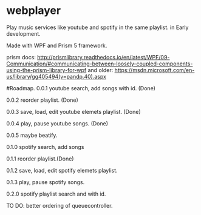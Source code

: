 # webplayer
Play music services like youtube and spotify in the same playlist. in Early development.

Made with WPF and Prism 5 framework.

prism docs: http://prismlibrary.readthedocs.io/en/latest/WPF/09-Communication/#communicating-between-loosely-coupled-components-using-the-prism-library-for-wpf
and older: https://msdn.microsoft.com/en-us/library/gg405494(v=pandp.40).aspx


#Roadmap.
0.0.1 youtube search, add songs with id. (Done)

0.0.2 reorder playlist. (Done)

0.0.3 save, load, edit youtube elemets playlist. (Done)

0.0.4 play, pause youtube songs. (Done)

0.0.5 maybe beatify.

0.1.0 spotify search, add songs 

0.1.1 reorder playlist.(Done)

0.1.2 save, load, edit spotify elemets playlist.

0.1.3 play, pause spotify songs.

0.2.0 spotify playlist search and with id.

TO DO:
better ordering of queuecontroller.
